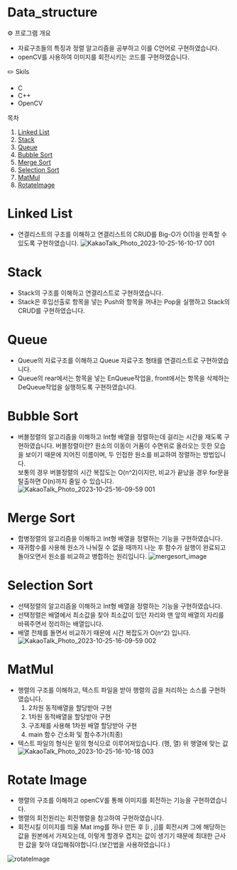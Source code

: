 # Data_structure

⚙️ 프로그램 개요
  - 자료구조들의 특징과 정렬 알고리즘을 공부하고 이를 C언어로 구현하였습니다.
  - openCV를 사용하여 이미지를 회전시키는 코드를 구현하였습니다.

✏️ Skils
  - C
  - C++
  - OpenCV

목차  
1. [Linked List](#linked-list)
2. [Stack](#stack)
3. [Queue](#queue)
4. [Bubble Sort](#buble-sort)
5. [Merge Sort](#merge-sort)
6. [Selection Sort](#selection-sort)
7. [MatMul](#matmul)
8. [RotateImage](#rotate-image)

# Linked List
- 연결리스트의 구조를 이해하고 연결리스트의 CRUD를 Big-O가 O(1)을 만족할 수 있도록 구현하였습니다.
  ![KakaoTalk_Photo_2023-10-25-16-10-17 001](https://github.com/Yeji-Jang1210/Data-structure/assets/62092491/51d89c94-47e7-4f77-bdbc-d293e64f29b7)

# Stack
- Stack의 구조를 이해하고 연결리스트로 구현하였습니다.
- Stack은 후입선출로 항목을 넣는 Push와 항목을 꺼내는 Pop을 실행하고 Stack의 CRUD를 구현하였습니다.
  
# Queue
- Queue의 자료구조를 이해하고 Queue 자료구조 형태를 연결리스트로 구현하였습니다.
- Queue의 rear에서는 항목을 넣는 EnQueue작업을, front에서는 항목을 삭제하는 DeQueue작업을 실행하도록 구현하였습니다.

# Bubble Sort
- 버블정렬의 알고리즘을 이해하고 Int형 배열을 정렬하는데 걸리는 시간을 재도록 구현하였습니다.
  버블정렬이란?
    원소의 이동이 거품이 수면위로 올라오는 듯한 모습을 보이기 때문에 지어진 이름이며, 두 인접한 원소를 비교하여 정렬하는 방법입니다.  
    보통의 경우 버블정렬의 시간 복잡도는 O(n^2)이지만, 비교가 끝났을 경우 for문을 탈출하면 O(n)까지 줄일 수 있습니다.
  ![KakaoTalk_Photo_2023-10-25-16-09-59 001](https://github.com/Yeji-Jang1210/Data-structure/assets/62092491/b0eb70dc-d255-485b-b7a8-0d8d5825f5b8)


# Merge Sort
- 합병정렬의 알고리즘을 이해하고 Int형 배열을 정렬하는 기능을 구현하였습니다.
- 재귀함수를 사용해 원소가 나눠질 수 없을 때까지 나눈 후 함수가 실행이 완료되고 돌아오면서 원소를 비교하고 병합하는 원리입니다.
![mergesort_image](https://github.com/Yeji-Jang1210/Data-structure/assets/62092491/518db030-1fc3-4346-b371-f96fb7bb9859)
  

# Selection Sort
- 선택정렬의 알고리즘을 이해하고 Int형 배열을 정렬하는 기능을 구현하였습니다.
- 선택정렬은 배열에서 최소값을 찾아 최소값이 있던 자리와 맨 앞의 배열의 자리를 바꿔주면서 정리하는 배열입니다.
- 배열 전체를 돌면서 비교하기 때문에 시간 복잡도가 O(n^2) 입니다.
  ![KakaoTalk_Photo_2023-10-25-16-09-59 002](https://github.com/Yeji-Jang1210/Data-structure/assets/62092491/cfdf4e75-3072-4c86-8963-32c93eb62564)

  
# MatMul  
- 행렬의 구조를 이해하고, 텍스트 파일을 받아 행렬의 곱을 처리하는 소스를 구현하였습니다.
   1. 2차원 동적배열을 할당받아 구현
   2. 1차원 동적배열을 할당받아 구현
   3. 구조체를 사용해 1차원 배열 할당받아 구현
   4. main 함수 간소화 및 함수추가(최종)
- 텍스트 파일의 형식은 밑의 형식으로 이루어져있습니다.
  (행, 열)
  위 행열에 맞는 값
![KakaoTalk_Photo_2023-10-25-16-10-18 003](https://github.com/Yeji-Jang1210/Data-structure/assets/62092491/b8821e53-f5bd-4cfc-b482-2d21638ba266)

# Rotate Image
- 행렬의 구조를 이해하고 openCV를 통해 이미지를 회전하는 기능을 구현하였습니다.
- 행렬의 회전원리는 회전행렬을 참고하여 구현하였습니다.
- 회전시킬 이미지를 띄울 Mat img를 하나 만든 후 [i , j]를 회전시켜 그에 해당하는 값을 원본에서 가져오는데, 이렇게 할경우 겹치는 값이 생기기 때문에 최대한 근사한 값을 찾아 대입해줘야합니다.(보간법을 사용하였습니다.)
  
![rotateImage](https://github.com/Yeji-Jang1210/Data-structure/assets/62092491/8cec0445-25e3-4885-a15a-19f9971e2530)

